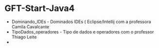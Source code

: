 # GFT-Start-Java4

* Dominando_IDEs - Dominados IDEs ( Eclipse/Intellij com a professora Camila Cavalcante
* TipoDados_operadores - Tipo de dados e operadores com o professor Thiago Leite
* 
